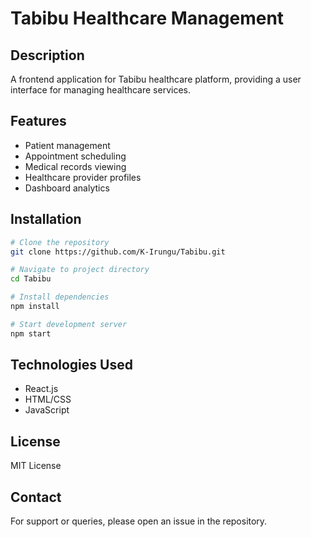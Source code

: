 # Tabibu Healthcare Management

## Description
A frontend application for Tabibu healthcare platform, providing a user interface for managing healthcare services.

## Features
- Patient management
- Appointment scheduling
- Medical records viewing
- Healthcare provider profiles
- Dashboard analytics

## Installation
```bash
# Clone the repository
git clone https://github.com/K-Irungu/Tabibu.git

# Navigate to project directory
cd Tabibu

# Install dependencies
npm install

# Start development server
npm start
```

## Technologies Used
- React.js
- HTML/CSS
- JavaScript


## License
MIT License

## Contact
For support or queries, please open an issue in the repository.